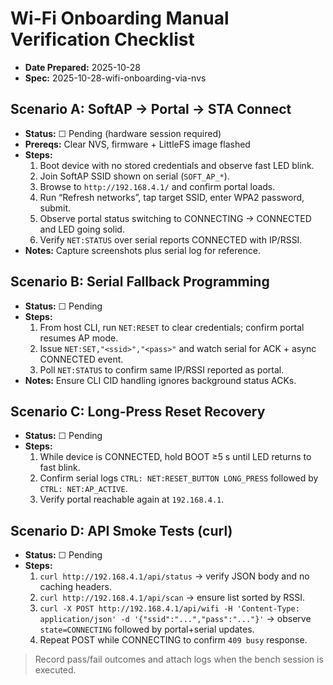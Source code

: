 # Wi-Fi Onboarding Manual Verification Checklist

- **Date Prepared:** 2025-10-28
- **Spec:** 2025-10-28-wifi-onboarding-via-nvs

## Scenario A: SoftAP → Portal → STA Connect
- **Status:** ☐ Pending (hardware session required)
- **Prereqs:** Clear NVS, firmware + LittleFS image flashed
- **Steps:**
  1. Boot device with no stored credentials and observe fast LED blink.
  2. Join SoftAP SSID shown on serial (`SOFT_AP_*`).
  3. Browse to `http://192.168.4.1/` and confirm portal loads.
  4. Run “Refresh networks”, tap target SSID, enter WPA2 password, submit.
  5. Observe portal status switching to CONNECTING → CONNECTED and LED going solid.
  6. Verify `NET:STATUS` over serial reports CONNECTED with IP/RSSI.
- **Notes:** Capture screenshots plus serial log for reference.

## Scenario B: Serial Fallback Programming
- **Status:** ☐ Pending
- **Steps:**
  1. From host CLI, run `NET:RESET` to clear credentials; confirm portal resumes AP mode.
  2. Issue `NET:SET,"<ssid>","<pass>"` and watch serial for ACK + async CONNECTED event.
  3. Poll `NET:STATUS` to confirm same IP/RSSI reported as portal.
- **Notes:** Ensure CLI CID handling ignores background status ACKs.

## Scenario C: Long-Press Reset Recovery
- **Status:** ☐ Pending
- **Steps:**
  1. While device is CONNECTED, hold BOOT ≥5 s until LED returns to fast blink.
  2. Confirm serial logs `CTRL: NET:RESET_BUTTON LONG_PRESS` followed by `CTRL: NET:AP_ACTIVE`.
  3. Verify portal reachable again at `192.168.4.1`.

## Scenario D: API Smoke Tests (curl)
- **Status:** ☐ Pending
- **Steps:**
  1. `curl http://192.168.4.1/api/status` → verify JSON body and no caching headers.
  2. `curl http://192.168.4.1/api/scan` → ensure list sorted by RSSI.
  3. `curl -X POST http://192.168.4.1/api/wifi -H 'Content-Type: application/json' -d '{"ssid":"...","pass":"..."}'` → observe `state=CONNECTING` followed by portal+serial updates.
  4. Repeat POST while CONNECTING to confirm `409 busy` response.

> Record pass/fail outcomes and attach logs when the bench session is executed.
